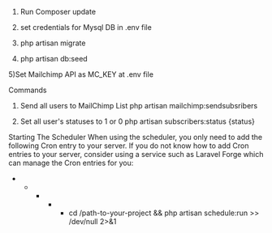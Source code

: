1) Run Composer update

2) set credentials for Mysql DB in .env file
3) php artisan migrate
4) php artisan db:seed

5)Set Mailchimp API as MC_KEY at .env file


Commands 
1) Send all users to MailChimp List 
php artisan mailchimp:sendsubsribers  

2) Set all user's statuses to 1 or 0
php artisan subscribers:status {status}


Starting The Scheduler
When using the scheduler, you only need to add the following Cron entry to your server. If you do not know how to add Cron entries to your server, consider using a service such as Laravel Forge which can manage the Cron entries for you:

* * * * * cd /path-to-your-project && php artisan schedule:run >> /dev/null 2>&1
